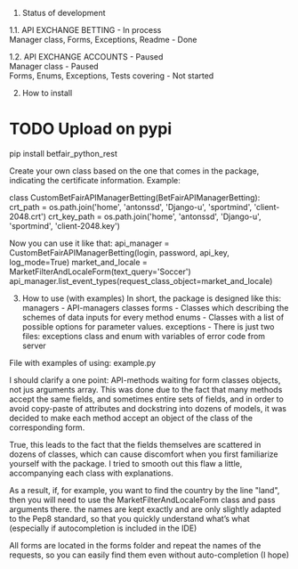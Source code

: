 1. Status of development

1.1. API EXCHANGE BETTING - In process
<br>
Manager class, Forms, Exceptions, Readme - Done

1.2. API EXCHANGE ACCOUNTS - Paused
<br>
Manager class - Paused
<br>
Forms, Enums, Exceptions, Tests covering - Not started


2. How to install
# TODO Upload on pypi
pip install betfair_python_rest

Create your own class based on the one that comes 
in the package, indicating the certificate information. Example:

class CustomBetFairAPIManagerBetting(BetFairAPIManagerBetting):
    crt_path = os.path.join('home', 'antonssd', 'Django-u', 'sportmind', 'client-2048.crt')
    crt_key_path = os.path.join('home', 'antonssd', 'Django-u', 'sportmind', 'client-2048.key')

Now you can use it like that:
    api_manager = CustomBetFairAPIManagerBetting(login, password, api_key, log_mode=True)
    market_and_locale = MarketFilterAndLocaleForm(text_query='Soccer')
    api_manager.list_event_types(request_class_object=market_and_locale)

3. How to use (with examples)
In short, the package is designed like this:
managers - API-managers classes
forms - Classes which describing the schemes of data inputs for every method
enums - Classes with a list of possible options for parameter values.
exceptions - There is just two files: exceptions class and
 enum with variables of error code from server 

File with examples of using: example.py

I should clarify a one point: API-methods waiting for form classes
 objects, not jus arguments array. This was done due to the 
 fact that many methods accept the same fields, 
and sometimes entire sets of fields, and in order to avoid copy-paste 
of attributes and dockstring into dozens of models, it was decided to
 make each method accept an object of the class of the corresponding form.

True, this leads to the fact that the fields themselves 
are scattered in dozens of classes, which can cause 
discomfort when you first familiarize yourself with the package.
 I tried to smooth out this flaw a little, accompanying each class with explanations.
 
As a result, if, for example, you want to find the country by the line "land", then 
you will need to use the MarketFilterAndLocaleForm class and pass arguments there. 
the names are kept exactly and are only slightly adapted to the Pep8 standard, so that 
you quickly understand what’s what (especially if autocompletion is included in the IDE)

All forms are located in the forms folder and repeat the names 
of the requests, so you can easily find them even
 without auto-completion (I hope)
